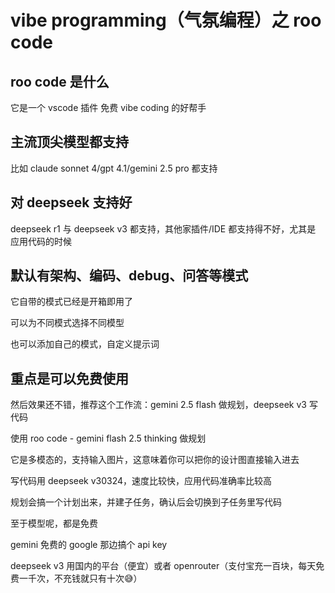 # vibe programming（气氛编程）之 roo code

## roo code 是什么

它是一个 vscode 插件 免费 vibe coding 的好帮手

## 主流顶尖模型都支持

比如 claude sonnet 4/gpt 4.1/gemini 2.5 pro 都支持

## 对 deepseek 支持好

deepseek r1 与 deepseek v3 都支持，其他家插件/IDE 都支持得不好，尤其是 应用代码的时候

## 默认有架构、编码、debug、问答等模式

它自带的模式已经是开箱即用了

可以为不同模式选择不同模型

也可以添加自己的模式，自定义提示词

## 重点是可以免费使用

然后效果还不错，推荐这个工作流：gemini 2.5 flash 做规划，deepseek v3 写代码

使用 roo code - gemini flash 2.5 thinking 做规划

它是多模态的，支持输入图片，这意味着你可以把你的设计图直接输入进去

写代码用 deepseek v30324，速度比较快，应用代码准确率比较高

规划会搞一个计划出来，并建子任务，确认后会切换到子任务里写代码

至于模型呢，都是免费

gemini 免费的 google 那边搞个 api key

deepseek v3 用国内的平台（便宜）或者 openrouter（支付宝充一百块，每天免费一千次，不充钱就只有十次😅）